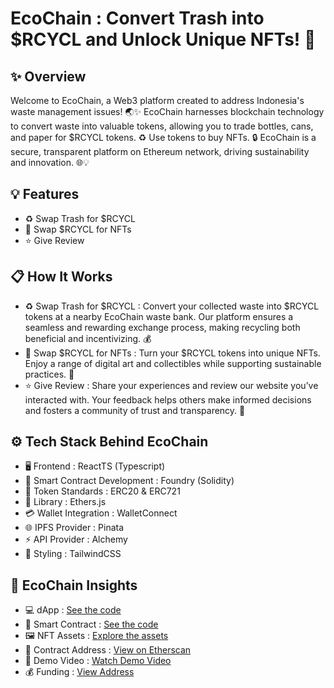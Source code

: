 # EcoChain : Convert Trash into $RCYCL and Unlock Unique NFTs! 🚀
## ✨ Overview
Welcome to EcoChain, a Web3 platform created to address Indonesia's waste management issues! 🌏✨ EcoChain harnesses blockchain technology to convert waste into valuable tokens, allowing you to trade bottles, cans, and paper for $RCYCL tokens. ♻️ Use tokens to buy NFTs. 🔒 EcoChain is a secure, transparent platform on Ethereum network, driving sustainability and innovation. 🌐💡

## 💡 Features
- ♻️ Swap Trash for $RCYCL
- 🎨 Swap $RCYCL for NFTs
- ⭐ Give Review

## 📋 How It Works
- ♻️ Swap Trash for $RCYCL : Convert your collected waste into $RCYCL tokens at a nearby EcoChain waste bank. Our platform ensures a seamless and rewarding exchange process, making recycling both beneficial and incentivizing. 💰
- 🎨 Swap $RCYCL for NFTs : Turn your $RCYCL tokens into unique NFTs. Enjoy a range of digital art and collectibles while supporting sustainable practices. 🎨
- ⭐ Give Review : Share your experiences and review our website you’ve interacted with. Your feedback helps others make informed decisions and fosters a community of trust and transparency. 🌟

## ⚙️ Tech Stack Behind EcoChain
- 🖥️ Frontend : ReactTS (Typescript)
- 🔧 Smart Contract Development : Foundry (Solidity)
- 📜 Token Standards : ERC20 & ERC721
- 🔗 Library : Ethers.js
- 💳 Wallet Integration : WalletConnect
- 🌐 IPFS Provider : Pinata
- ⚡ API Provider : Alchemy
- 🎨 Styling : TailwindCSS

## 🚀 EcoChain Insights
- 💻 dApp : [See the code](https://github.com/yebology/ecochain-dapp.git)
- 🔧 Smart Contract :  [See the code](https://github.com/yebology/ecochain-smartcontract.git)
- 🖼️ NFT Assets : [Explore the assets](https://github.com/yebology/ecochain-nft.git)
- 📜 Contract Address : [View on Etherscan](https://sepolia.etherscan.io/address/0x5fB226F427B929549778aa49dAF4C96a9Fc31814)
- 🎥 Demo Video : [Watch Demo Video](https://drive.google.com/file/d/1n_A3hw-s1J-mS1SUdm---U8sDX_hQHfF/view?usp=sharing)
- 💰 Funding : [View Address](https://github.com/yebology/buildstationorg/blob/main/funding.json)
